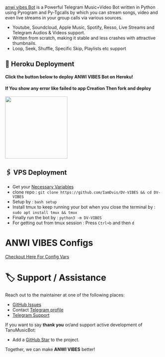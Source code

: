 

[anwi vibes Bot](https://t.me/AnwiVibesBot) is a Powerful Telegram Music+Video Bot written in Python using Pyrogram and Py-Tgcalls by which you can stream songs, video and even live streams in your group calls via various sources.

* Youtube, Soundcloud, Apple Music, Spotify, Resso, Live Streams and Telegram Audios & Videos support.
* Written from scratch, making it stable and less crashes with attractive thumbnails.
* Loop, Seek, Shuffle, Specific Skip, Playlists etc support



## 🚀 Heroku Deployment

<h4>Click the button below to deploy ANWI VIBES Bot on Heroku!</h4>    
<h4>If You show any error like failed to app Creation Then fork and deploy </h4>
<a href="https://dashboard.heroku.com/new?template=https://github.com/IamDvis/DV-VIBES"><img src="https://img.shields.io/badge/Deploy%20On%20Heroku-008080?style=for-the-badge&logo=heroku" width="200""/></a>


## 🖇 VPS Deployment
- Get your [Necessary Variables](https://github.com/IamDvis/DV-VIBES/blob/master/sample.env)
- clone repo : `git clone https://github.com/IamDvis/DV-VIBES && cd DV-VIBES`
- Setup by : `bash setup`
- Install tmux to keep running your bot when you close the terminal by :
`sudo apt install tmux && tmux`
- Finally run the bot by :
`python3 -m DV-VIBES`
- For getting out from tmux session : Press `Ctrl+b` and then `d`<br>


# ANWI VIBES Configs
 [Checkout Here For Config Vars](https://github.com/IamDvis/DV-VIBES/blob/master/config/ConfigReadme.md)
# 🏷 Support / Assistance

Reach out to the maintainer at one of the following places:

- [GitHub Issues](https://github.com/IamDvis/DV-VIBES/issues/new?assignees=&labels=question&template=SUPPORT_QUESTION.md&title=support%3A+)
- Contact  [Telegram profile](https://t.me/OfficialDurgesh )
- [Telegram Support](https://t.me/+7ehnJA3aMb84OGNl)

If you want to say **thank you** or/and support active development of TanuMusicBot:

- Add a [GitHub Star](https://github.com/IamDvis/DV-VIBES) to the project.


Together, we can make **ANWI VIBES** better!

